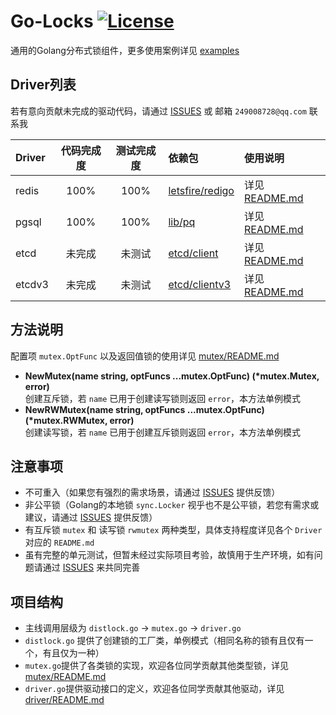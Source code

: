 # Go-Locks [![License](https://img.shields.io/:license-apache-blue.svg)](https://opensource.org/licenses/Apache-2.0)

通用的Golang分布式锁组件，更多使用案例详见 [examples](https://github.com/go-locks/examples)


## Driver列表

若有意向贡献未完成的驱动代码，请通过 [ISSUES](https://github.com/go-locks/distlock/issues) 或 邮箱 `249008728@qq.com` 联系我

| Driver | 代码完成度 | 测试完成度 | 依赖包                                                | 使用说明                                                    |
| :----- | :--------: | :--------: | :---------------------------------------------------- | :---------------------------------------------------------- |
| redis  | 100%       | 100%       | [letsfire/redigo](https://github.com/letsfire/redigo) | 详见 [README.md](https://github.com/go-locks/redis-driver)  |
| pgsql  | 100%       | 100%       | [lib/pq](https://github.com/lib/pq)                   | 详见 [README.md](https://github.com/go-locks/pgsql-driver)  |
| etcd   | 未完成     | 未测试     | [etcd/client](https://go.etcd.io/etcd/client)         | 详见 [README.md](https://github.com/go-locks/etcd-driver)   |
| etcdv3 | 未完成     | 未测试     | [etcd/clientv3](https://go.etcd.io/etcd/clientv3)     | 详见 [README.md](https://github.com/go-locks/etcdv3-driver) |


## 方法说明

配置项 `mutex.OptFunc` 以及返回值锁的使用详见 [mutex/README.md](https://github.com/go-locks/distlock/tree/master/mutex)

- **NewMutex(name string, optFuncs ...mutex.OptFunc) (\*mutex.Mutex, error)**  
创建互斥锁，若 `name` 已用于创建读写锁则返回 `error`，本方法单例模式
- **NewRWMutex(name string, optFuncs ...mutex.OptFunc) (\*mutex.RWMutex, error)**  
创建读写锁，若 `name` 已用于创建互斥锁则返回 `error`，本方法单例模式


## 注意事项

* 不可重入（如果您有强烈的需求场景，请通过 [ISSUES](https://github.com/go-locks/distlock/issues) 提供反馈）
* 非公平锁（Golang的本地锁 `sync.Locker` 视乎也不是公平锁，若您有需求或建议，请通过 [ISSUES](https://github.com/go-locks/distlock/issues) 提供反馈）
* 有互斥锁 `mutex` 和 读写锁 `rwmutex` 两种类型，具体支持程度详见各个 `Driver` 对应的 `README.md`
* 虽有完整的单元测试，但暂未经过实际项目考验，故慎用于生产环境，如有问题请通过 [ISSUES](https://github.com/go-locks/distlock/issues) 来共同完善


## 项目结构

* 主线调用层级为 `distlock.go` -> `mutex.go` -> `driver.go`
* `distlock.go` 提供了创建锁的工厂类，单例模式（相同名称的锁有且仅有一个，有且仅为一种）
* `mutex.go`提供了各类锁的实现，欢迎各位同学贡献其他类型锁，详见 [mutex/README.md](https://github.com/go-locks/distlock/tree/master/mutex)
* `driver.go`提供驱动接口的定义，欢迎各位同学贡献其他驱动，详见 [driver/README.md](https://github.com/go-locks/distlock/tree/master/driver)

